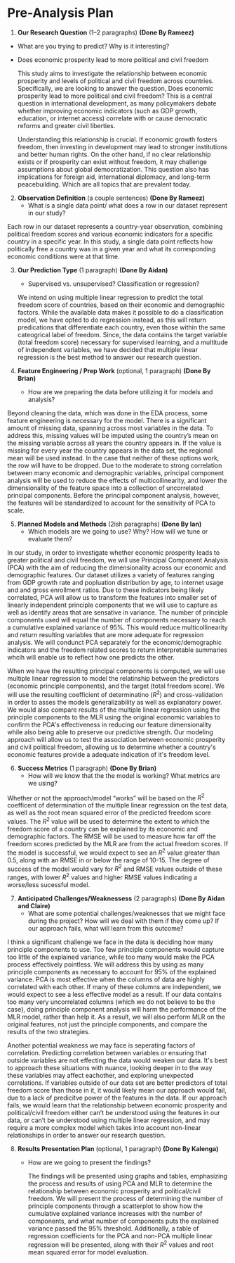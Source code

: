 # Pre-Analysis Plan

1. **Our Research Question** (1–2 paragraphs)  **(Done By Rameez)**
 * What are you trying to predict? Why is it interesting?  

- Does economic prosperity lead to more political and civil freedom

  This study aims to investigate the relationship between economic prosperity and levels of political and civil freedom across countries. Specifically, we are looking to answer the question, Does economic prosperity lead to more political and civil freedom? This is a central question in international development, as many policymakers debate whether improving economic indicators (such as GDP growth, education, or internet access) correlate with or cause democratic reforms and greater civil liberties.

  Understanding this relationship is crucial. If economic growth fosters freedom, then investing in development may lead to stronger institutions and better human rights. On the other hand, if no clear relationship exists or if prosperity can exist without freedom, it may challenge assumptions about global democratization. This question also has implications for foreign aid, international diplomacy, and long-term peacebuilding. Which are all topics that are prevalent today. 

2. **Observation Definition** (a couple sentences)  **(Done By Rameez)**
   * What is a single data point/ what does a row in our dataset represent in our study?
  
  Each row in our dataset represents a country-year observation, combining political freedom scores and various economic indicators for a specific country in a specific year. In this study, a single data point reflects how politically free a country was in a given year and what its corresponding economic conditions were at that time. ​

3. **Our Prediction Type** (1 paragraph) **(Done By Aidan)**
   * Supervised vs. unsupervised? Classification or regression?

   We intend on using multiple linear regression to predict the total freedom score of countries, based on their economic and demographic factors. While the available data makes it possible to do a classification model, we have opted to do regression instead, as this will return predications that differentiate each country, even those within the same cateogrical label of freedom. Since, the data contains the target variable (total freedom score) necessary for supervised learning, and a multitude of independent variables, we have decided that multiple linear regression is the best method to answer our research question.

4. **Feature Engineering / Prep Work** (optional, 1 paragraph) **(Done By Brian)** 
   * How are we preparing the data before utilizing it for models and analysis?
  
  Beyond cleaning the data, which was done in the EDA process, some feature engineering is necessary for the model. There is a significant amount of missing data, spanning across most variables in the data. To address this, missing values will be imputed using the country’s mean on the missing variable across all years the country appears in. If the value is missing for every year the country appears in the data set, the regional mean will be used instead. In the case that neither of these options work, the row will have to be dropped. Due to the moderate to strong correlation between many economic and demographic variables, principal component analysis will be used to reduce the effects of multicollinearity, and lower the dimensionality of the feature space into a collection of uncorrelated principal components. Before the principal component analysis, however, the features will be standardized to account for the sensitivity of PCA to scale.

5. **Planned Models and Methods** (2ish paragraphs) **(Done By Ian)**
   * Which models are we going to use? Why? How will we tune or evaluate them?

  In our study, in order to investigate whether economic prosperity leads to greater political and civil freedom, we will use Principal Component Analysis (PCA) with the aim of reducing the dimensionality across our economic and demographic features. Our dataset utilizes a variety of features ranging from GDP growth rate and popluation distribution by age, to internet usage and and gross enrollment ratios. Due to these indicators being likely correlated, PCA will allow us to transform the features into smaller set of linearly independent principle components that we will use to capture as well as identify areas that are sensative in variance. The number of principle components used will equal the number of components necessary to reach a cumulative explained variance of 95%. This would reduce multicollinearity and return resulting variables that are more adequate for regression analysis. We will condunct PCA separately for the economic/demographic indicators and the freedom related scores to return interpretable summaries whcih will enable us to reflect how one predicts the other.

  When we have the resulting principal components is computed, we will use multiple linear regression to model the relatinship between the predictors (economic principle components), and the target (total freedom score). We will use the resulting coefficient of determinatino ($R^2$) and cross-validation in order to asses the models generalizability as well as  explanatory power. We would also compare results of the multiple linear regression using the principle components to the MLR using the original economic variables to confirm the PCA's effectiveness in reducing our feature dimensionality while also being able to preserve our predictive strength. Our modeling approach will allow us to test the association between economic prosperity and civil political freedom, allowing us to determine whether a country's economic features provide a adequate indication of it's freedom level.
     
6. **Success Metrics** (1 paragraph) **(Done By Brian)**
   * How will we know that the the model is working? What metrics are we using?
  
  Whether or not the approach/model “works” will be based on the $R^2$ coefficent of determination of the multiple linear regression on the test data, as well as the root mean squared error of the predicted freedom score values. The $R^2$ value will be used to determine the extent to which the freedom score of a country can be explained by its economic and demographic factors. The RMSE will be used to measure how far off the freedom scores predicted by the MLR are from the actual freedom scores. If the model is successful, we would expect to see an $R^2$ value greater than 0.5, along with an RMSE in or below the range of 10-15. The degree of success of the model would vary for $R^2$ and RMSE values outside of these ranges, with lower $R^2$ values and higher RMSE values indicating a worse/less sucessful model. 
     
7. **Anticipated Challenges/Weaknessess** (2 paragraphs) **(Done By Aidan and Claire)** 
   * What are some potential challenges/weaknesses that we might face during the project? How will we deal with them if they come up? If our approach fails, what will learn from this outcome? 

  I think a significant challenge we face in the data is deciding how many principle components to use. Too few principle components would capture too little of the explained variance, while too many would make the PCA process effectively pointless. We will address this by using as many principle components as necessary to account for 95% of the explained variance. PCA is most effective when the columns of data are highly correlated with each other. If many of these columns are independent, we would expect to see a less effective model as a result. If our data contains too many very uncorrelated columns (which we do not believe to be the case), doing principle component analysis will harm the performance of the MLR model, rather than help it. As a result, we will also perform MLR on the original features, not just the principle components, and compare the results of the two strategies. 
  
  Another potential weakness we may face is seperating factors of correlation. Predicting correlation between variables or ensuring that outside variables are not effecting the data would weaken our data. It's best to approach these situations with nuance, looking deeper in to the way these variables may affect eachother, and exploring unexpected correlations. If variables outside of our data set are better predictors of total freedom score than those in it, it would likely mean our approach would fail, due to a lack of predicitve power of the features in the data. If our approach fails, we would learn that the relationship between economic prosperity and political/civil freedom either can’t be understood using the features in our data, or can’t be understood using multiple linear regression, and may require a more complex model which takes into account non-linear relationships in order to answer our research question.


8. **Results Presentation Plan** (optional, 1 paragraph) **(Done By Kalenga)**
   * How are we going to present the findings?

     The findings will be presented using graphs and tables, emphasizing the process and results of using PCA and MLR to determine the relationship between economic prosperity and political/civil freedom. We will present the process of determining the number of principle components through a scatterplot to show how the cumulative explained variance increases with the number of components, and what number of components puts the explained variance passed the 95% threshold. Additionally, a table of regression coefficients for the PCA and non-PCA multiple linear regression will be presented, along with their $R^2$ values and root mean squared error for model evaluation.

     
  
  

